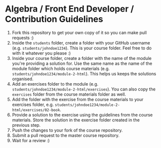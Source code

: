 # Algebra / Front End Developer / Contribution Guidelines

1. Fork this repository to get your own copy of it so you can make pull requests :)
1. Inside the `students` folder, create a folder with your GitHub username (e.g. `students/johndoe1234`). This is your course folder. Feel free to do with it whatever you please :)
1. Inside your course folder, create a folder with the name of the module you're providing a solution for. Use the same name as the name of the module folder which holds course materials (e.g. `students/johndoe1234/module-2-html`). This helps us keeps the solutions organised.
1. Add an exercises folder to the module (e.g. `students/johndoe1234/module-2-html/exercises`). You can also copy the `exercises` folder from the course materials folder as well.
1. Add the folder with the exercise from the course materials to your exercises folder, e.g. `students/johndoe1234/module-2-html/exercises/02-book`.
1. Provide a solution to the exercise using the guidelines from the course materials. Store the solution in the exercise folder created in the previous step.
1. Push the changes to your fork of the course repository.
1. Submit a pull request to the master course repository.
1. Wait for a review :)
